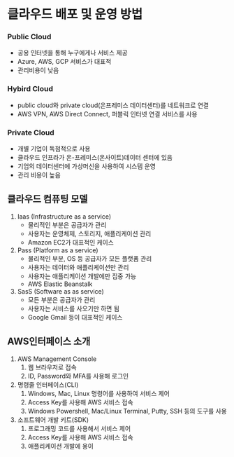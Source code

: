 # 클라우드 배포 및 운영 방법

### Public Cloud

- 공용 인터넷을 통해 누구에게나 서비스 제공
- Azure, AWS, GCP 서비스가 대표적
- 관리비용이 낮음

### Hybird Cloud

- public cloud와 private cloud(온프레미스 데이터센터)를 네트워크로 연결
- AWS VPN, AWS Direct Connect, 퍼블릭 인터넷 연결 서비스를 사용

### Private Cloud

- 개별 기업이 독점적으로 사용
- 클라우드 인프라가 온-프레미스(온사이트)데이터 센터에 있음
- 기업의 데이터센터에 가상머신을 사용하여 시스템 운영
- 관리 비용이 높음

## 클라우드 컴퓨팅 모델

1. laas (Infrastructure as a service)
   - 물리적인 부분은 공급자가 관리
   - 사용자는 운영체제, 스토리지, 애플리케이션 관리
   - Amazon EC2가 대표적인 케이스
2. Pass (Platform as a service)
    - 물리적인 부분, OS 등 공급자가 모든 플랫폼 관리
    - 사용자는 데이터와 애플리케이션만 관리
    - 사용자는 애플리케이션 개발에만 집중 가능
    - AWS Elastic Beanstalk
3. SasS (Software as as service)
    - 모든 부분은 공급자가 관리
    - 사용자는 서비스를 사오기만 하면 됨
    - Google Gmail 등이 대표적인 케이스

## AWS인터페이스 소개

1. AWS Management Console
    1. 웹 브라우저로 접속
    2. ID, Password와 MFA를 사용해 로그인
2. 명령줄 인터페이스(CLI)
    1. Windows, Mac, Linux 명령어를 사용하여 서비스 제어
    2. Access Key를 사용해 AWS 서비스 접속
    3. Windows Powershell, Mac/Linux Terminal, Putty, SSH 등의 도구를 사용
3. 소프트웨어 개발 키트(SDK)
    1. 프로그래밍 코드를 사용해서 서비스 제어
    2. Access Key를 사용해 AWS 서비스 접속
    3. 애플리케이션 개발에 용이